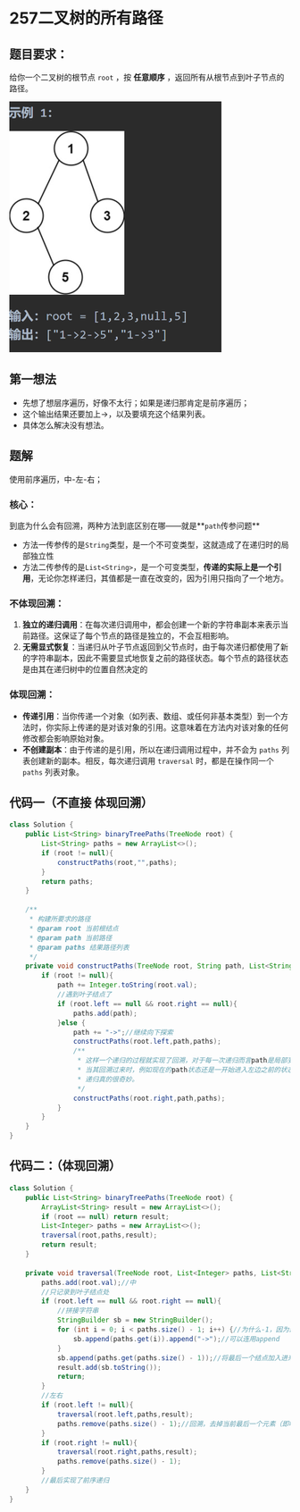 # 257二叉树的所有路径

## 题目要求：

给你一个二叉树的根节点 `root` ，按 **任意顺序** ，返回所有从根节点到叶子节点的路径。

<img src="./../../Pic/image-20231212100658032.png" alt="image-20231212100658032" style="zoom:50%;" />

## 第一想法

- 先想了想层序遍历，好像不太行；如果是递归那肯定是前序遍历；
- 这个输出结果还要加上->，以及要填充这个结果列表。
- 具体怎么解决没有想法。

## 题解

使用前序遍历，中-左-右；

### 核心：

到底为什么会有回溯，两种方法到底区别在哪——就是**`path`传参问题**

- 方法一传参传的是`String`类型，是一个不可变类型，这就造成了在递归时的局部独立性
- 方法二传参传的是`List<String>`，是一个可变类型，**传递的实际上是一个引用**，无论你怎样递归，其值都是一直在改变的，因为引用只指向了一个地方。

### 不体现回溯：

1. **独立的递归调用**：在每次递归调用中，都会创建一个新的字符串副本来表示当前路径。这保证了每个节点的路径是独立的，不会互相影响。
2. **无需显式恢复**：当递归从叶子节点返回到父节点时，由于每次递归都使用了新的字符串副本，因此不需要显式地恢复之前的路径状态。每个节点的路径状态是由其在递归树中的位置自然决定的

### 体现回溯：

- **传递引用**：当你传递一个对象（如列表、数组、或任何非基本类型）到一个方法时，你实际上传递的是对该对象的引用。这意味着在方法内对该对象的任何修改都会影响原始对象。
- **不创建副本**：由于传递的是引用，所以在递归调用过程中，并不会为 `paths` 列表创建新的副本。相反，每次递归调用 `traversal` 时，都是在操作同一个 `paths` 列表对象。

## 代码一（不直接 体现回溯）

```java
class Solution {
    public List<String> binaryTreePaths(TreeNode root) {
        List<String> paths = new ArrayList<>();
        if (root != null){
            constructPaths(root,"",paths);
        }
        return paths;
    }

    /**
     * 构建所要求的路径
     * @param root 当前根结点
     * @param path 当前路径
     * @param paths 结果路径列表
     */
    private void constructPaths(TreeNode root, String path, List<String> paths){
        if (root != null){
            path += Integer.toString(root.val);
            //遇到叶子结点了
            if (root.left == null && root.right == null){
                paths.add(path);
            }else {
                path += "->";//继续向下探索
                constructPaths(root.left,path,paths);
                /**
                 * 这样一个递归的过程就实现了回溯，对于每一次递归而言path是局部变量
                 * 当其回溯过来时，例如现在的path状态还是一开始进入左边之前的状态
                 * 递归真的很奇妙。
                 */
                constructPaths(root.right,path,paths);
            }
        }
    }
}
```

## 代码二：（体现回溯）

```java
class Solution {
    public List<String> binaryTreePaths(TreeNode root) {
        ArrayList<String> result = new ArrayList<>();
        if (root == null) return result;
        List<Integer> paths = new ArrayList<>();
        traversal(root,paths,result);
        return result;
    }

    private void traversal(TreeNode root, List<Integer> paths, List<String> result){
        paths.add(root.val);//中
        //只记录到叶子结点处
        if (root.left == null && root.right == null){
            //拼接字符串
            StringBuilder sb = new StringBuilder();
            for (int i = 0; i < paths.size() - 1; i++) {//为什么-1，因为最后一个结点后面不用加连接符
                sb.append(paths.get(i)).append("->");//可以连用append
            }
            sb.append(paths.get(paths.size() - 1));//将最后一个结点加入进来
            result.add(sb.toString());
            return;
        }
        //左右
        if (root.left != null){
            traversal(root.left,paths,result);
            paths.remove(paths.size() - 1);//回溯，去掉当前最后一个元素（即叶子结点）回到上一次探索到的位置
        }
        if (root.right != null){
            traversal(root.right,paths,result);
            paths.remove(paths.size() - 1);
        }
        //最后实现了前序递归
    }
}
```


